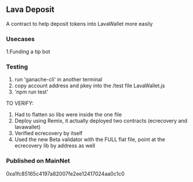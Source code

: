 
 ## Lava Deposit

  A contract to help deposit tokens into LavaWallet more easily



### Usecases

1.Funding a tip bot




### Testing
1. run 'ganache-cli' in another terminal
2. copy account address and pkey into the /test file LavaWallet.js
3. 'npm run test'



TO VERIFY:
1. Had to flatten so libs were inside the one file  
2. Deploy using Remix, it actually deployed two contracts (ecrecovery and lavawallet)
3. Verified ecrecovery by itself
4. Used the new Beta validator with the FULL flat file, point at the ecrecovery lib by address as well




### Published on MainNet

 0xa1fc85165c4197a82007fe2ee12417024aa0c1c0
